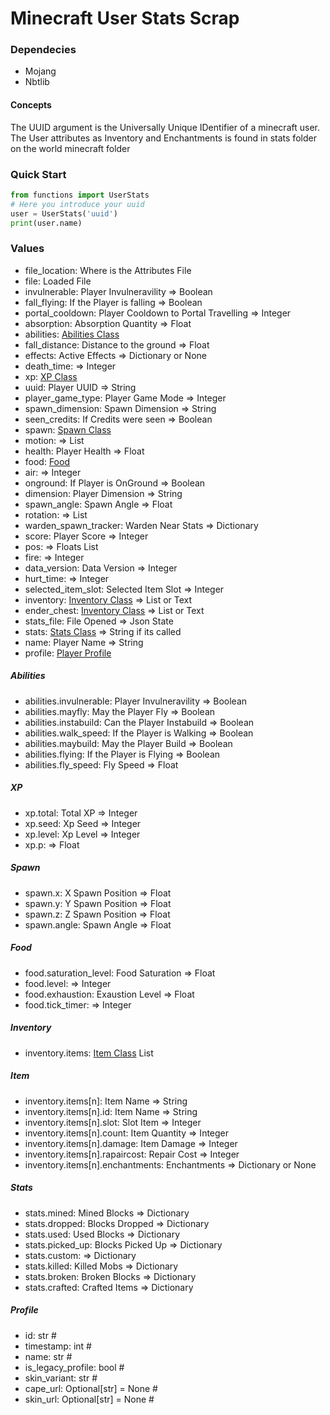 # Minecraft User Stats Scrap

### Dependecies
- Mojang
- Nbtlib

#### Concepts
The UUID argument is the Universally Unique IDentifier of a minecraft user.
The User attributes as Inventory and Enchantments is found in stats folder on the world minecraft folder

### Quick Start
``` python
from functions import UserStats
# Here you introduce your uuid
user = UserStats('uuid')
print(user.name)
```

### Values
- file_location: Where is the Attributes File
- file: Loaded File
- invulnerable: Player Invulneravility => Boolean
- fall_flying: If the Player is falling => Boolean
- portal_cooldown: Player Cooldown to Portal Travelling => Integer
- absorption: Absorption Quantity => Float
- abilities: [Abilities Class](#abilities)
- fall_distance: Distance to the ground => Float
- effects: Active Effects => Dictionary or None
- death_time: => Integer
- xp: [XP Class](#xp)
- uuid: Player UUID => String
- player_game_type: Player Game Mode => Integer
- spawn_dimension: Spawn Dimension => String
- seen_credits: If Credits were seen => Boolean
- spawn: [Spawn Class](#spawn)
- motion:  => List
- health: Player Health => Float
- food: [Food](#food)
- air:  => Integer
- onground: If Player is OnGround => Boolean
- dimension: Player Dimension => String
- spawn_angle: Spawn Angle => Float
- rotation:  => List
- warden_spawn_tracker: Warden Near Stats => Dictionary
- score: Player Score => Integer
- pos:  => Floats List
- fire:  => Integer
- data_version: Data Version => Integer
- hurt_time:  => Integer
- selected_item_slot: Selected Item Slot => Integer
- inventory: [Inventory Class](#inventory) => List or Text
- ender_chest: [Inventory Class](#inventory) => List or Text
- stats_file: File Opened => Json State
- stats: [Stats Class](#stats) => String if its called
- name: Player Name => String
- profile: [Player Profile](#profile)

##### Abilities
- abilities.invulnerable: Player Invulneravility => Boolean
- abilities.mayfly: May the Player Fly => Boolean
- abilities.instabuild: Can the Player Instabuild => Boolean
- abilities.walk_speed: If the Player is Walking => Boolean
- abilities.maybuild: May the Player Build => Boolean
- abilities.flying: If the Player is Flying => Boolean
- abilities.fly_speed: Fly Speed => Float

##### XP
- xp.total: Total XP => Integer
- xp.seed: Xp Seed => Integer
- xp.level: Xp Level => Integer
- xp.p: => Float

##### Spawn
- spawn.x: X Spawn Position => Float
- spawn.y: Y Spawn Position => Float
- spawn.z: Z Spawn Position => Float
- spawn.angle: Spawn Angle => Float

##### Food
- food.saturation_level: Food Saturation => Float
- food.level:  => Integer
- food.exhaustion: Exaustion Level => Float
- food.tick_timer:  => Integer

##### Inventory
- inventory.items: [Item Class](#item) List

##### Item
- inventory.items[n]: Item Name => String
- inventory.items[n].id: Item Name => String
- inventory.items[n].slot: Slot Item => Integer
- inventory.items[n].count: Item Quantity => Integer
- inventory.items[n].damage: Item Damage => Integer
- inventory.items[n].rapaircost: Repair Cost => Integer
- inventory.items[n].enchantments: Enchantments => Dictionary or None

##### Stats
- stats.mined: Mined Blocks => Dictionary
- stats.dropped: Blocks Dropped => Dictionary
- stats.used: Used Blocks => Dictionary
- stats.picked_up: Blocks Picked Up => Dictionary
- stats.custom:  => Dictionary
- stats.killed: Killed Mobs => Dictionary
- stats.broken: Broken Blocks => Dictionary
- stats.crafted: Crafted Items => Dictionary

##### Profile
+ id: str #
+ timestamp: int #
+ name: str #
+ is_legacy_profile: bool #
+ skin_variant: str #
+ cape_url: Optional[str] = None #
+ skin_url: Optional[str] = None #